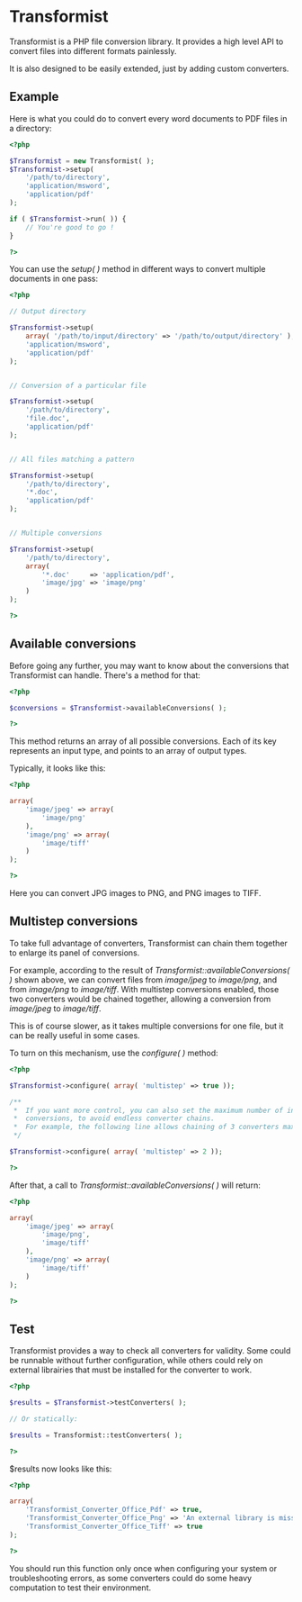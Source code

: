 Transformist
============

Transformist is a PHP file conversion library.
It provides a high level API to convert files into different formats painlessly.

It is also designed to be easily extended, just by adding custom converters.

Example
-------

Here is what you could do to convert every word documents to PDF files in a directory:

```php
<?php

$Transformist = new Transformist( );
$Transformist->setup(
	'/path/to/directory',
	'application/msword',
	'application/pdf'
);

if ( $Transformist->run( )) {
	// You're good to go !
}

?>
```

You can use the _setup( )_ method in different ways to convert multiple documents in one pass:

```php
<?php

// Output directory

$Transformist->setup(
	array( '/path/to/input/directory' => '/path/to/output/directory' ),
	'application/msword',
	'application/pdf'
);


// Conversion of a particular file

$Transformist->setup(
	'/path/to/directory',
	'file.doc',
	'application/pdf'
);


// All files matching a pattern

$Transformist->setup(
	'/path/to/directory',
	'*.doc',
	'application/pdf'
);


// Multiple conversions

$Transformist->setup(
	'/path/to/directory',
	array(
		'*.doc'     => 'application/pdf',
		'image/jpg' => 'image/png'
	)
);

?>
```

Available conversions
---------------------

Before going any further, you may want to know about the conversions that Transformist can handle.
There's a method for that:

```php
<?php

$conversions = $Transformist->availableConversions( );

?>
```

This method returns an array of all possible conversions.
Each of its key represents an input type, and points to an array of output types.

Typically, it looks like this:

```php
<?php

array(
	'image/jpeg' => array(
		'image/png'
	),
	'image/png' => array(
		'image/tiff'
	)
);

?>
```

Here you can convert JPG images to PNG, and PNG images to TIFF.

Multistep conversions
---------------------

To take full advantage of converters, Transformist can chain them together to enlarge its panel of conversions.

For example, according to the result of _Transformist::availableConversions( )_ shown above,
we can convert files from _image/jpeg_ to _image/png_, and from _image/png_ to _image/tiff_.
With multistep conversions enabled, those two converters would be chained together,
allowing a conversion from _image/jpeg_ to _image/tiff_.

This is of course slower, as it takes multiple conversions for one file, but it can be really useful in some cases.

To turn on this mechanism, use the _configure( )_ method:

```php
<?php

$Transformist->configure( array( 'multistep' => true ));

/**
 *	If you want more control, you can also set the maximum number of intermediate
 *	conversions, to avoid endless converter chains.
 *	For example, the following line allows chaining of 3 converters maximum.
 */

$Transformist->configure( array( 'multistep' => 2 ));

?>
```

After that, a call to _Transformist::availableConversions( )_ will return:

```php
<?php

array(
	'image/jpeg' => array(
		'image/png',
		'image/tiff'
	),
	'image/png' => array(
		'image/tiff'
	)
);

?>
```

Test
----

Transformist provides a way to check all converters for validity.
Some could be runnable without further configuration, while others could rely on external librairies that must be installed for the converter to work.

```php
<?php

$results = $Transformist->testConverters( );

// Or statically:

$results = Transformist::testConverters( );

?>
```

$results now looks like this:

```php
<?php

array(
	'Transformist_Converter_Office_Pdf' => true,
	'Transformist_Converter_Office_Png' => 'An external library is missing!',
	'Transformist_Converter_Office_Tiff' => true
);

?>
```

You should run this function only once when configuring your system or troubleshooting errors,
as some converters could do some heavy computation to test their environment.
